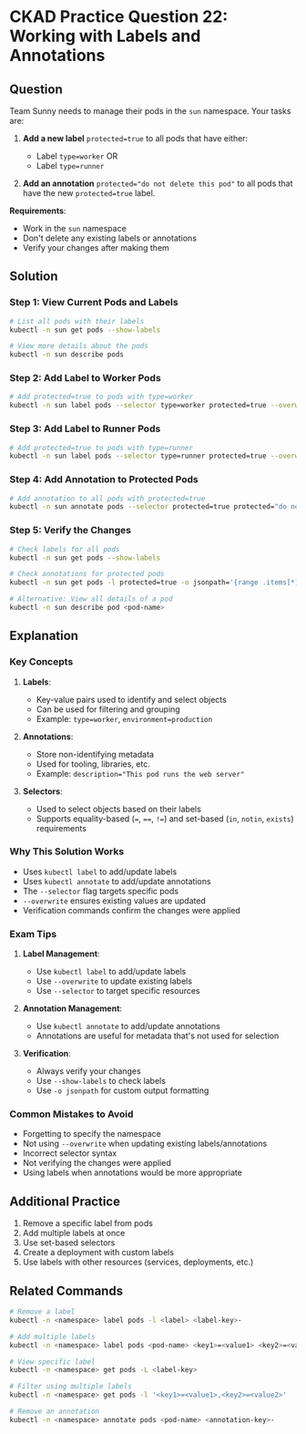 # CKAD Practice Question 22: Working with Labels and Annotations

## Question
Team Sunny needs to manage their pods in the `sun` namespace. Your tasks are:

1. **Add a new label** `protected=true` to all pods that have either:
   - Label `type=worker` OR
   - Label `type=runner`

2. **Add an annotation** `protected="do not delete this pod"` to all pods that have the new `protected=true` label.

**Requirements**:
- Work in the `sun` namespace
- Don't delete any existing labels or annotations
- Verify your changes after making them

## Solution

### Step 1: View Current Pods and Labels
```bash
# List all pods with their labels
kubectl -n sun get pods --show-labels

# View more details about the pods
kubectl -n sun describe pods
```

### Step 2: Add Label to Worker Pods
```bash
# Add protected=true to pods with type=worker
kubectl -n sun label pods --selector type=worker protected=true --overwrite
```

### Step 3: Add Label to Runner Pods
```bash
# Add protected=true to pods with type=runner
kubectl -n sun label pods --selector type=runner protected=true --overwrite
```

### Step 4: Add Annotation to Protected Pods
```bash
# Add annotation to all pods with protected=true
kubectl -n sun annotate pods --selector protected=true protected="do not delete this pod" --overwrite
```

### Step 5: Verify the Changes
```bash
# Check labels for all pods
kubectl -n sun get pods --show-labels

# Check annotations for protected pods
kubectl -n sun get pods -l protected=true -o jsonpath='{range .items[*]}{.metadata.name}: {.metadata.annotations}{"\n"}{end}'

# Alternative: View all details of a pod
kubectl -n sun describe pod <pod-name>
```

## Explanation

### Key Concepts
1. **Labels**:
   - Key-value pairs used to identify and select objects
   - Can be used for filtering and grouping
   - Example: `type=worker`, `environment=production`

2. **Annotations**:
   - Store non-identifying metadata
   - Used for tooling, libraries, etc.
   - Example: `description="This pod runs the web server"`

3. **Selectors**:
   - Used to select objects based on their labels
   - Supports equality-based (`=`, `==`, `!=`) and set-based (`in`, `notin`, `exists`) requirements

### Why This Solution Works
- Uses `kubectl label` to add/update labels
- Uses `kubectl annotate` to add/update annotations
- The `--selector` flag targets specific pods
- `--overwrite` ensures existing values are updated
- Verification commands confirm the changes were applied

### Exam Tips
1. **Label Management**:
   - Use `kubectl label` to add/update labels
   - Use `--overwrite` to update existing labels
   - Use `--selector` to target specific resources

2. **Annotation Management**:
   - Use `kubectl annotate` to add/update annotations
   - Annotations are useful for metadata that's not used for selection

3. **Verification**:
   - Always verify your changes
   - Use `--show-labels` to check labels
   - Use `-o jsonpath` for custom output formatting

### Common Mistakes to Avoid
- Forgetting to specify the namespace
- Not using `--overwrite` when updating existing labels/annotations
- Incorrect selector syntax
- Not verifying the changes were applied
- Using labels when annotations would be more appropriate

## Additional Practice
1. Remove a specific label from pods
2. Add multiple labels at once
3. Use set-based selectors
4. Create a deployment with custom labels
5. Use labels with other resources (services, deployments, etc.)

## Related Commands
```bash
# Remove a label
kubectl -n <namespace> label pods -l <label> <label-key>-

# Add multiple labels
kubectl -n <namespace> label pods <pod-name> <key1>=<value1> <key2>=<value2>

# View specific label
kubectl -n <namespace> get pods -L <label-key>

# Filter using multiple labels
kubectl -n <namespace> get pods -l '<key1>=<value1>,<key2>=<value2>'

# Remove an annotation
kubectl -n <namespace> annotate pods <pod-name> <annotation-key>-
```
